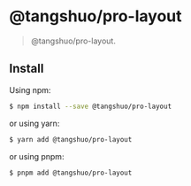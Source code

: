 # @tangshuo/pro-layout

> @tangshuo/pro-layout.

## Install

Using npm:

```bash
$ npm install --save @tangshuo/pro-layout
```

or using yarn:

```bash
$ yarn add @tangshuo/pro-layout
```

or using pnpm:

```bash
$ pnpm add @tangshuo/pro-layout
```

